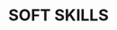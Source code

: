 ---
title: SOFT SKILLS
skills:
  - Self discipline
  - Creativity
  - Communication
  - Patience and perseverance
  - Analytical mind
  - Problem-solving ability
--- 
